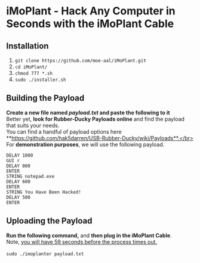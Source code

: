 # iMoPlant - Hack Any Computer in Seconds with the iMoPlant Cable


## Installation

1. `git clone https://github.com/moe-aal/iMoPlant.git` </br>
2. `cd iMoPlant/` </br>
3. `chmod 777 *.sh` </br>
4. `sudo ./installer.sh` </br>

## Building the Payload
**Create a new file named *payload.txt* and paste the following to it**</br>
Better yet, **look for Rubber-Ducky Payloads online** and find the payload that suits your needs. <br/>
You can find a handful of payload options here **https://github.com/hak5darren/USB-Rubber-Ducky/wiki/Payloads**.</br>
For **demonstration purposes**, we will use the following payload. </br>
```
DELAY 1000 
GUI r
DELAY 800
ENTER
STRING notepad.exe
DELAY 600
ENTER
STRING You Have Been Hacked!
DELAY 500
ENTER
```
## Uploading the Payload
**Run the following command,** and **then plug in the iMoPlant Cable**. </br>
Note, <ins>you will have 59 seconds before the process times out.</ins></br></br>
`sudo ./imoplanter payload.txt`

